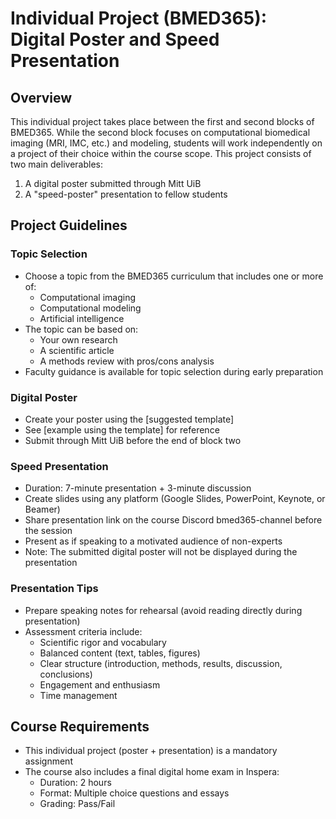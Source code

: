 # Individual Project (BMED365): Digital Poster and Speed Presentation

## Overview
This individual project takes place between the first and second blocks of BMED365. While the second block focuses on computational biomedical imaging (MRI, IMC, etc.) and modeling, students will work independently on a project of their choice within the course scope. This project consists of two main deliverables:
1. A digital poster submitted through Mitt UiB
2. A "speed-poster" presentation to fellow students

## Project Guidelines

### Topic Selection
* Choose a topic from the BMED365 curriculum that includes one or more of:
  * Computational imaging
  * Computational modeling
  * Artificial intelligence
* The topic can be based on:
  * Your own research
  * A scientific article
  * A methods review with pros/cons analysis
* Faculty guidance is available for topic selection during early preparation

### Digital Poster
* Create your poster using the [suggested template]
* See [example using the template] for reference
* Submit through Mitt UiB before the end of block two

### Speed Presentation
* Duration: 7-minute presentation + 3-minute discussion
* Create slides using any platform (Google Slides, PowerPoint, Keynote, or Beamer)
* Share presentation link on the course Discord bmed365-channel before the session
* Present as if speaking to a motivated audience of non-experts
* Note: The submitted digital poster will not be displayed during the presentation

### Presentation Tips
* Prepare speaking notes for rehearsal (avoid reading directly during presentation)
* Assessment criteria include:
  * Scientific rigor and vocabulary
  * Balanced content (text, tables, figures)
  * Clear structure (introduction, methods, results, discussion, conclusions)
  * Engagement and enthusiasm
  * Time management

## Course Requirements
* This individual project (poster + presentation) is a mandatory assignment
* The course also includes a final digital home exam in Inspera:
  * Duration: 2 hours
  * Format: Multiple choice questions and essays
  * Grading: Pass/Fail